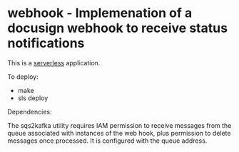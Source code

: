 # webhook - Implemenation of a docusign webhook to receive status notifications

This is a [serverless](https://serverless.com/) application.

To deploy:

* make
* sls deploy

Dependencies:

The sqs2kafka utility requires IAM permission to receive messages from the
queue associated with instances of the web hook, plus permission to delete
messages once processed. It is configured with the queue address.
